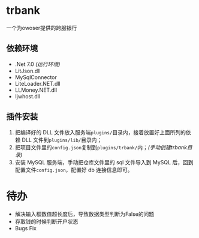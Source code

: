 # trbank

一个为owoser提供的跨服银行

## 依赖环境

- .Net 7.0 *(运行环境)*
- LitJson.dll
- MySqlConnector
- LiteLoader.NET.dll
- LLMoney.NET.dll
- Ijwhost.dll

## 插件安装

1. 把编译好的 DLL 文件放入服务端`plugins/`目录内，接着放置好上面所列的依赖 DLL 文件到`plugins/lib/`目录内；
2. 把项目文件里的`config.json`复制到`plugins/trbank/`内；*(手动创建trbank目录)*
3. 安装 MySQL 服务端，手动把仓库文件里的 sql 文件导入到 MySQL 后，回到配置文件`config.json`，配置好 db 连接信息即可。

# 待办

- 解决输入框数值超长度后，导致数据类型判断为False的问题
- 存取钱的时候判断开户状态
- Bugs Fix
